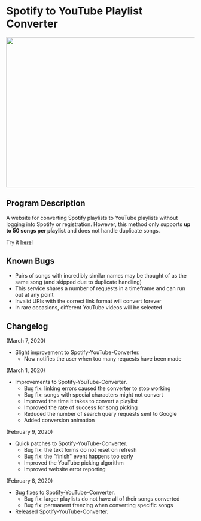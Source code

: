 # Spotify to YouTube Playlist Converter
<p align="center">
  <img width="800" height="400" src="https://i.imgur.com/imn7awQ.png">
</p>



## Program Description

A website for converting Spotify playlists to YouTube playlists without logging into Spotify or registration. However, this method only supports <b>up to 50 songs per playlist</b> and does not handle duplicate songs.

Try it [here](https://ptjung.github.io/Spotify-Youtube-Converter)!

## Known Bugs

* Pairs of songs with incredibly similar names may be thought of as the same song (and skipped due to duplicate handling)
* This service shares a number of requests in a timeframe and can run out at any point
* Invalid URIs with the correct link format will convert forever
* In rare occasions, different YouTube videos will be selected

## Changelog

(March 7, 2020)
* Slight improvement to Spotify-YouTube-Converter.
  * Now notifies the user when too many requests have been made
  
(March 1, 2020)
* Improvements to Spotify-YouTube-Converter.
  * Bug fix: linking errors caused the converter to stop working
  * Bug fix: songs with special characters might not convert
  * Improved the time it takes to convert a playlist
  * Improved the rate of success for song picking
  * Reduced the number of search query requests sent to Google
  * Added conversion animation

(February 9, 2020)
* Quick patches to Spotify-YouTube-Converter.
  * Bug fix: the text forms do not reset on refresh
  * Bug fix: the "finish" event happens too early
  * Improved the YouTube picking algorithm
  * Improved website error reporting

(February 8, 2020)
* Bug fixes to Spotify-YouTube-Converter.
  * Bug fix: larger playlists do not have all of their songs converted
  * Bug fix: permanent freezing when converting specific songs
* Released Spotify-YouTube-Converter.
